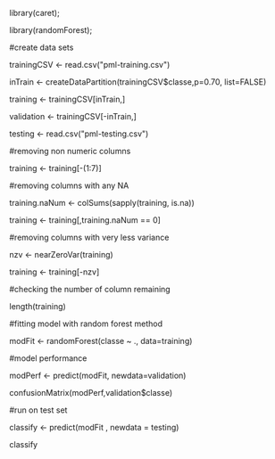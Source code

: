 
library(caret);

library(randomForest);

#create data sets

trainingCSV <- read.csv("pml-training.csv")

inTrain <- createDataPartition(trainingCSV$classe,p=0.70, list=FALSE)

training <- trainingCSV[inTrain,]

validation <- trainingCSV[-inTrain,]

testing <- read.csv("pml-testing.csv")

#removing non numeric columns 

training <- training[-(1:7)]

#removing columns with any NA

training.naNum <- colSums(sapply(training, is.na)) 

training <- training[,training.naNum == 0]

#removing columns with very less variance

nzv <- nearZeroVar(training) 

training <- training[-nzv]

#checking the number of column remaining

length(training)

#fitting model with random forest method

modFit <- randomForest(classe ~ ., data=training)

#model performance

modPerf <- predict(modFit, newdata=validation) 

confusionMatrix(modPerf,validation$classe)

#run on test set

classify <- predict(modFit , newdata = testing) 

classify
